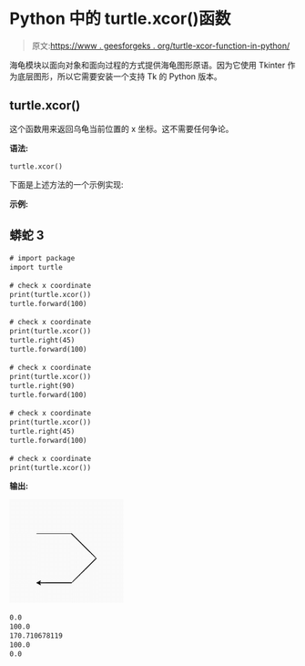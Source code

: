 # Python 中的 turtle.xcor()函数

> 原文:[https://www . geesforgeks . org/turtle-xcor-function-in-python/](https://www.geeksforgeeks.org/turtle-xcor-function-in-python/)

海龟模块以面向对象和面向过程的方式提供海龟图形原语。因为它使用 Tkinter 作为底层图形，所以它需要安装一个支持 Tk 的 Python 版本。

## turtle.xcor()

这个函数用来返回乌龟当前位置的 x 坐标。这不需要任何争论。

**语法:**

```
turtle.xcor()

```

下面是上述方法的一个示例实现:

**示例:**

## 蟒蛇 3

```
# import package
import turtle

# check x coordinate
print(turtle.xcor())
turtle.forward(100)

# check x coordinate
print(turtle.xcor())
turtle.right(45)
turtle.forward(100)

# check x coordinate
print(turtle.xcor())
turtle.right(90)
turtle.forward(100)

# check x coordinate
print(turtle.xcor())
turtle.right(45)
turtle.forward(100)

# check x coordinate
print(turtle.xcor())
```

**输出:**

![](img/3117c8f97bf145b99acf39fc3daa9e28.png)

```
0.0
100.0
170.710678119
100.0
0.0

```